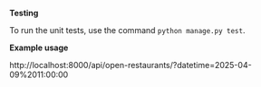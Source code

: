 **Testing**

To run the unit tests, use the command `python manage.py test`.

**Example usage**

http://localhost:8000/api/open-restaurants/?datetime=2025-04-09%2011:00:00